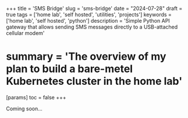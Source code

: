 +++
title = 'SMS Bridge'
slug = 'sms-bridge'
date = "2024-07-28"
draft = true
tags = ['home lab', 'self hosted', 'utilities', 'projects']
keywords = ['home lab', 'self hosted', 'python']
description = 'Simple Python API gateway that allows sending SMS messages directly to a USB-attached cellular modem'
# summary = 'The overview of my plan to build a bare-metel Kubernetes cluster in the home lab'
[params]
toc = false
+++

Coming soon...